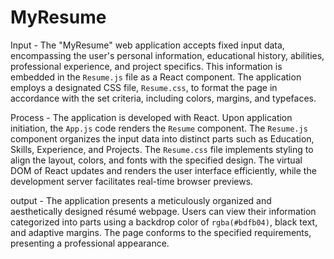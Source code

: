 # MyResume
Input -
The "MyResume" web application accepts fixed input data, encompassing the user's personal information, educational history, abilities, professional experience, and project specifics. This information is embedded in the `Resume.js` file as a React component. The application employs a designated CSS file, `Resume.css`, to format the page in accordance with the set criteria, including colors, margins, and typefaces.

Process -
The application is developed with React. Upon application initiation, the `App.js` code renders the `Resume` component. The `Resume.js` component organizes the input data into distinct parts such as Education, Skills, Experience, and Projects. The `Resume.css` file implements styling to align the layout, colors, and fonts with the specified design. The virtual DOM of React updates and renders the user interface efficiently, while the development server facilitates real-time browser previews.

output -
The application presents a meticulously organized and aesthetically designed résumé webpage. Users can view their information categorized into parts using a backdrop color of `rgba(#bdfb04)`, black text, and adaptive margins. The page conforms to the specified requirements, presenting a professional appearance.
